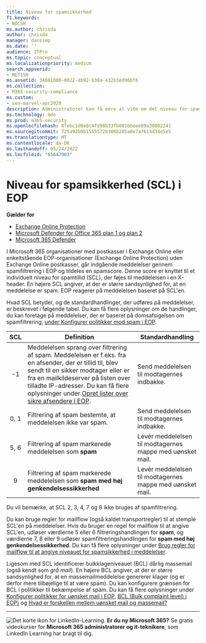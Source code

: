 ```yaml
---
title: Niveau for spamsikkerhed
f1.keywords:
- NOCSH
ms.author: chrisda
author: chrisda
manager: dansimp
ms.date: ''
audience: ITPro
ms.topic: conceptual
ms.localizationpriority: medium
search.appverid:
- MET150
ms.assetid: 34681000-0022-4b92-b38a-e32b3ed96bf6
ms.collection:
- M365-security-compliance
ms.custom:
- seo-marvel-apr2020
description: Administratorer kan få mere at vide om det niveau for spamsikkerhed, der blev anvendt på meddelelser i Exchange Online Protection (EOP).
ms.technology: mdo
ms.prod: m365-security
ms.openlocfilehash: 8febc1d0e0c4fd98b33fb0016beee89a30802241
ms.sourcegitcommit: 725a92b0b1555572b306b285a0e7a7614d34e5e5
ms.translationtype: MT
ms.contentlocale: da-DK
ms.lasthandoff: 05/24/2022
ms.locfileid: "65647903"
---
```

# <a name="spam-confidence-level-scl-in-eop"></a>Niveau for spamsikkerhed (SCL) i EOP

**Gælder for**
- [Exchange Online Protection](exchange-online-protection-overview.md)
- [Microsoft Defender for Office 365 plan 1 og plan 2](defender-for-office-365.md)
- [Microsoft 365 Defender](../defender/microsoft-365-defender.md)

I Microsoft 365 organisationer med postkasser i Exchange Online eller enkeltstående EOP-organisationer (Exchange Online Protection) uden Exchange Online postkasser, går indgående meddelelser gennem spamfiltrering i EOP og tildeles en spamscore. Denne score er knyttet til et individuelt niveau for spamtillid (SCL), der føjes til meddelelsen i en X-header. En højere SCL angiver, at der er større sandsynlighed for, at en meddelelse er spam. EOP reagerer på meddelelsen baseret på SCL'en.

Hvad SCL betyder, og de standardhandlinger, der udføres på meddelelser, er beskrevet i følgende tabel. Du kan få flere oplysninger om de handlinger, du kan foretage på meddelelser, der er baseret på domsafsigelsen om spamfiltrering, [under Konfigurer politikker mod spam i EOP](configure-your-spam-filter-policies.md).

|SCL|Definition|Standardhandling|
|:---:|---|---|
|-1|Meddelelsen sprang over filtrering af spam. Meddelelsen er f.eks. fra en afsender, der er tillid til, blev sendt til en sikker modtager eller er fra en mailkildeserver på listen over tilladte IP-adresser. Du kan få flere oplysninger under [Opret lister over sikre afsendere i EOP](create-safe-sender-lists-in-office-365.md).|Send meddelelsen til modtagernes indbakke.|
|0, 1|Filtrering af spam bestemte, at meddelelsen ikke var spam.|Send meddelelsen til modtagernes indbakke.|
|5, 6|Filtrering af spam markerede meddelelsen som **spam**|Levér meddelelsen til modtagernes mappe med uønsket mail.|
|9|Filtrering af spam markerede meddelelsen som **spam med høj genkendelsessikkerhed**|Levér meddelelsen til modtagernes mappe med uønsket mail.|

Du vil bemærke, at SCL 2, 3, 4, 7 og 8 ikke bruges af spamfiltrering.

Du kan bruge regler for mailflow (også kaldet transportregler) til at stemple SCL'en på meddelelser. Hvis du bruger en regel for mailflow til at angive SCL'en, udløser værdierne 5 eller 6 filtreringshandlingen for **spam**, og værdierne 7, 8 eller 9 udløser spamfiltreringshandlingen for **spam med høj genkendelsessikkerhed**. Du kan få flere oplysninger under [Brug regler for mailflow til at angive niveauet for spamsikkerhed i meddelelser](/exchange/security-and-compliance/mail-flow-rules/use-rules-to-set-scl).

Ligesom med SCL identificerer bulkklageniveauet (BCL) dårlig massemail (også kendt som _grå mail_). En højere BCL angiver, at der er større sandsynlighed for, at en massemailmeddelelse genererer klager (og er derfor mere tilbøjelige til at være spam). Du kan konfigurere grænsen for BCL i politikker til bekæmpelse af spam. Du kan få flere oplysninger under [Konfigurer politikker for uønsket mail i EOP](configure-your-spam-filter-policies.md), [BCL (Bulk complaint level) i EOP)](bulk-complaint-level-values.md) og [Hvad er forskellen mellem uønsket mail og massemail?](what-s-the-difference-between-junk-email-and-bulk-email.md)

****

![Det korte ikon for LinkedIn-Learning.](../../media/eac8a413-9498-4220-8544-1e37d1aaea13.png) **Er du ny Microsoft 365?** Se gratis videokurser for **Microsoft 365 administratorer og it-teknikere**, som LinkedIn Learning har bragt til dig.
